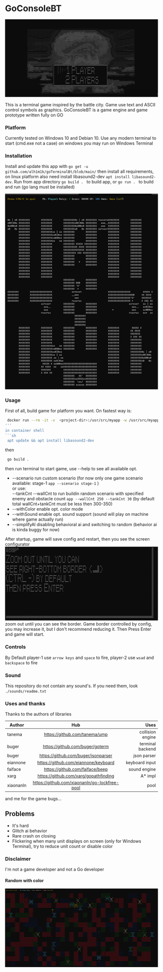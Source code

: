 # GoConsoleBT
![Alt-текст](/playerMenu.png "Menu")

This is a terminal game inspired by the battle city. Game use text
and ASCII control symbols as graphics. GoConsoleBT is a game engine and game prototype written fully on GO

### Platform
Currently tested on Windows 10 and Debian 10. Use any modern terminal to start
(cmd.exe not a case) on windows you may run on Windows Terminal

### Installation
Install and update this app with `go get -u github.com/alh1m1k/goTerminalBt/blob/main/`
then install all requirements, on linux platform also need install libasound2-dev `apt install libasound2-dev`.
Run from app directory `go build . ` to build app, or `go run . ` to build and run (go lang must be installed)

![Alt-текст](/stage1Normal.png "Stage-1")

### Usage
First of all, build game for platform you want. On fastest way is: 
```sh
 docker run --rm -it -v  <project-dir>:/usr/src/myapp -w /usr/src/myapp golang bash
'''
in container shell
```sh
 apt update && apt install libasound2-dev
```
then 
```sh
 go build .
```
then run terminal to start game, use --help to see all available opt.
+ --scenario run custom scenario (for now only one game scenario available: stage-1 `app --scenario stage-1` )  
or use:  
--tankCnt --wallCnt to run buildin random scenario with specified enemy and obstacle count `app --wallCnt 250 --tankCnt 30` (by default total wallCnt+tankCnt must be less then 300-350)
+ --withColor enable opt. color mode
+ --withSound enable opt. sound support (sound will play on machine where game actually run)
+ --simplifyAl disabling behavioral ai and switching to random (behavior ai is kinda buggy for now)

After startup, game will save config and restart, then you see the screen configurator
![Alt-текст](/configurate.png "Cfg") zoom out until you can see the border.
Game border controlled by config, you may increase it, but I don't recommend reducing it. Then Press Enter and game will start.

### Controls
By Default player-1 use `arrow keys` and `space` to fire, player-2 use `wsad` and `backspace` to fire

### Sound
This repository do not contain any sound's. If you need them, look `./sounds/readme.txt`

###  Uses and thanks
Thanks to the authors of libraries

| Author | Hub | Uses |
|----------------|:---------:|----------------:|
| tanema | https://github.com/tanema/ump | collision engine |
| buger | https://github.com/buger/goterm | terminal backend |
| buger | https://github.com/buger/jsonparser | json parser |
| eiannone | https://github.com/eiannone/keyboard | keyboard input |
| faiface | https://github.com/faiface/beep | sound engine |
| xarg | https://github.com/xarg/gopathfinding | A* impl |
| xiaonanln | https://github.com/xiaonanln/go-lockfree-pool | pool |

and me for the game bugs...

## Problems
+ It's hard
+ Glitch ai behavior
+ Rare crash on closing
+ Flickering when many unit displays on screen (only for Windows Terminal), try to reduce unit count or disable color

### Disclaimer 
I'm not a game developer and not a Go developer 

#### Random with color
![Alt-текст](/withColor.png "Colorfull")
